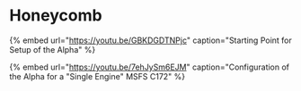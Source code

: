 # Honeycomb

{% embed url="https://youtu.be/GBKDGDTNPjc" caption="Starting Point for Setup of the Alpha" %}

{% embed url="https://youtu.be/7ehJySm6EJM" caption="Configuration of the Alpha for a \"Single Engine\" MSFS C172" %}









